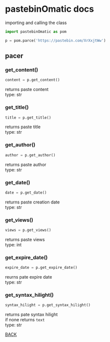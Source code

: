 # pastebinOmatic docs


importing and calling the class
```python
import pastebinOmatic as pom

p = pom.parce('https://pastebin.com/XrXxjtWw')
```

## pacer

### get_content()
```python
content = p.get_content()
```
returns paste content <br>
type: str

### get_title()
```python
title = p.get_title()
```
returns paste title <br>
type: str

### get_author()
```python
author = p.get_author()
```
returns paste author <br>
type: str

### get_date()
```python
date = p.get_date()
```
returns paste creation date <br>
type: str

### get_views()
```python
views = p.get_views()
```
returns paste views <br>
type: int

### get_expire_date()
```python
expire_date = p.get_expire_date()
```
reurns pate expire date <br>
type: str

### get_syntax_hilight()
```python
syntax_hilight = p.get_syntax_hilight()
```
returns pate syntax hilight <br>
if none returns `text` <br>
type: str


<a href='#'>BACK</a>
